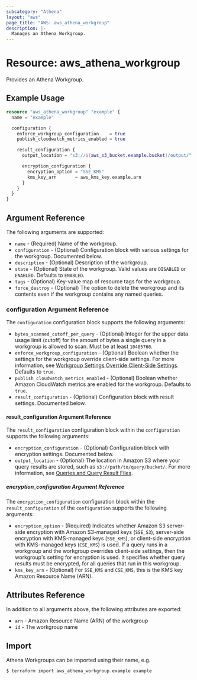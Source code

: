```yaml
---
subcategory: "Athena"
layout: "aws"
page_title: "AWS: aws_athena_workgroup"
description: |-
  Manages an Athena Workgroup.
---
```


# Resource: aws_athena_workgroup

Provides an Athena Workgroup.

## Example Usage

```terraform
resource "aws_athena_workgroup" "example" {
  name = "example"

  configuration {
    enforce_workgroup_configuration    = true
    publish_cloudwatch_metrics_enabled = true

    result_configuration {
      output_location = "s3://${aws_s3_bucket.example.bucket}/output/"

      encryption_configuration {
        encryption_option = "SSE_KMS"
        kms_key_arn       = aws_kms_key.example.arn
      }
    }
  }
}
```

## Argument Reference

The following arguments are supported:

* `name` - (Required) Name of the workgroup.
* `configuration` - (Optional) Configuration block with various settings for the workgroup. Documented below.
* `description` - (Optional) Description of the workgroup.
* `state` - (Optional) State of the workgroup. Valid values are `DISABLED` or `ENABLED`. Defaults to `ENABLED`.
* `tags` - (Optional) Key-value map of resource tags for the workgroup.
* `force_destroy` - (Optional) The option to delete the workgroup and its contents even if the workgroup contains any named queries.

### configuration Argument Reference

The `configuration` configuration block supports the following arguments:

* `bytes_scanned_cutoff_per_query` - (Optional) Integer for the upper data usage limit (cutoff) for the amount of bytes a single query in a workgroup is allowed to scan. Must be at least `10485760`.
* `enforce_workgroup_configuration` - (Optional) Boolean whether the settings for the workgroup override client-side settings. For more information, see [Workgroup Settings Override Client-Side Settings](https://docs.aws.amazon.com/athena/latest/ug/workgroups-settings-override.html). Defaults to `true`.
* `publish_cloudwatch_metrics_enabled` - (Optional) Boolean whether Amazon CloudWatch metrics are enabled for the workgroup. Defaults to `true`.
* `result_configuration` - (Optional) Configuration block with result settings. Documented below.

#### result_configuration Argument Reference

The `result_configuration` configuration block within the `configuration` supports the following arguments:

* `encryption_configuration` - (Optional) Configuration block with encryption settings. Documented below.
* `output_location` - (Optional) The location in Amazon S3 where your query results are stored, such as `s3://path/to/query/bucket/`. For more information, see [Queries and Query Result Files](https://docs.aws.amazon.com/athena/latest/ug/querying.html).

##### encryption_configuration Argument Reference

The `encryption_configuration` configuration block within the `result_configuration` of the `configuration` supports the following arguments:

* `encryption_option` - (Required) Indicates whether Amazon S3 server-side encryption with Amazon S3-managed keys (`SSE_S3`), server-side encryption with KMS-managed keys (`SSE_KMS`), or client-side encryption with KMS-managed keys (`CSE_KMS`) is used. If a query runs in a workgroup and the workgroup overrides client-side settings, then the workgroup's setting for encryption is used. It specifies whether query results must be encrypted, for all queries that run in this workgroup.
* `kms_key_arn` - (Optional) For `SSE_KMS` and `CSE_KMS`, this is the KMS key Amazon Resource Name (ARN).

## Attributes Reference

In addition to all arguments above, the following attributes are exported:

* `arn` - Amazon Resource Name (ARN) of the workgroup
* `id` - The workgroup name

## Import

Athena Workgroups can be imported using their name, e.g.

```
$ terraform import aws_athena_workgroup.example example
```
